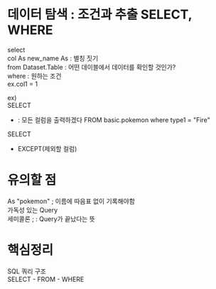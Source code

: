 # 데이터 탐색 : 조건과 추출 SELECT, WHERE
select   
col As new_name As : 별칭 짓기   
from Dataset.Table : 어떤 데이블에서 데이터를 확인할 것인가?   
where : 원하는 조건    
ex.col1 = 1    

ex)   
SELECT   
* : 모든 컬럼을 출력하겠다
FROM basic.pokemon
where
type1 = "Fire"

SELECT    
* EXCEPT(제외할 컬럼)

# 유의할 점
As "pokemon" ; 이름에 따음표 없이 기록해야함   
가독성 있는 Query   
 세미콜론 ; : Query가 끝났다는 뜻
 
# 핵심정리
SQL 쿼리 구조   
SELECT - FROM - WHERE

